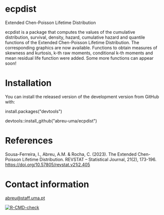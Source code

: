 


# ecpdist
Extended Chen-Poisson Lifetime Distribution

ecpdist is a package that computes the values of the cumulative distribution, 
survival, density, hazard, cumulative hazard and quantile functions of the 
Extended Chen-Poisson Lifetime Distribution. The corresponding graphics are now
available. Functions to obtain measures of 
    skewness and kurtosis, k-th raw moments, conditional k-th moments and mean 
    residual life function were added. Some more functions can appear soon!

# Installation

You can install the released version of the development version from GitHub 
with:

install.packages("devtools")

devtools::install_github("abreu-uma/ecpdist")

# References

Sousa-Ferreira, I., Abreu, A.M. & Rocha, C. (2023). The Extended Chen-Poisson 
Lifetime Distribution. REVSTAT – Statistical Journal, 21(2), 173-196. 
https://doi.org/10.57805/revstat.v21i2.405

# Contact information

abreu@staff.uma.pt

  <!-- badges: start -->
  [![R-CMD-check](https://github.com/abreu-uma/ecpdist/actions/workflows/R-CMD-check.yaml/badge.svg)](https://github.com/abreu-uma/ecpdist/actions/workflows/R-CMD-check.yaml)
  <!-- badges: end -->




